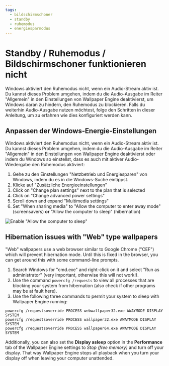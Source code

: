 ```yaml
---
tags:
  - bildschirmschoner
  - standby
  - ruhemodus
  - energiesparmodus
---
```


# Standby / Ruhemodus / Bildschirmschoner funktionieren nicht

Windows aktiviert den Ruhemodus nicht, wenn ein Audio-Stream aktiv ist. Du kannst dieses Problem umgehen, indem du die Audio-Ausgabe im Reiter "Allgemein" in den Einstellungen von Wallpaper Engine deaktivierst, um Windows daran zu hindern, den Ruhemodus zu blockieren. Falls du weiterhin Audio-Ausgabe nutzen möchtest, folge den Schritten in dieser Anleitung, um zu erfahren wie dies konfiguriert werden kann.

## Anpassen der Windows-Energie-Einstellungen

Windows aktiviert den Ruhemodus nicht, wenn ein Audio-Stream aktiv ist. Du kannst dieses Problem umgehen, indem du die Audio-Ausgabe im Reiter "Allgemein" in den Einstellungen von Wallpaper Engine deaktivierst oder indem du Windows so einstellst, dass es auch mit aktiver Audio-Wiedergabe den Ruhemodus aktiviert:

1. Gehe zu den Einstellungen "Netzbetrieb und Energiesparen" von Windows, indem du es in die Windows-Suche eintippst.
2. Klicke auf "Zusätzliche Energieeinstellungen"
3. Click on "Change plan settings" next to the plan that is selected
4. Click on "Change advanced power settings"
5. Scroll down and expand "Multimedia settings"
6. Set "When sharing media" to "Allow the computer to enter away mode" (screensavers) **or** "Allow the computer to sleep" (hibernation)

![Enable "Allow the computer to sleep"](./power.gif)

## Hibernation issues with "Web" type wallpapers

"Web" wallpapers use a web browser similar to Google Chrome ("CEF") which will prevent hibernation mode. Until this is fixed in the browser, you can get around this with some command-line prompts.

1. Search Windows for "cmd.exe" and right-click on it and select "Run as administrator" (very important, otherwise this will not work!).
2. Use the command `powercfg /requests` to view all processes that are blocking your system from hibernation (also check if other programs may be at fault here).
3. Use the following three commands to permit your system to sleep with Wallpaper Engine running:

```
powercfg /requestsoverride PROCESS webwallpaper32.exe AWAYMODE DISPLAY SYSTEM
powercfg /requestsoverride PROCESS wallpaper32.exe AWAYMODE DISPLAY SYSTEM
powercfg /requestsoverride PROCESS wallpaper64.exe AWAYMODE DISPLAY SYSTEM
```

Additionally, you can also set the **Display asleep** option in the **Performance** tab of the Wallpaper Engine settings to *Stop (free memory)* and turn off your display. That way Wallpaper Engine stops all playback when you turn your display off when leaving your computer unattended.